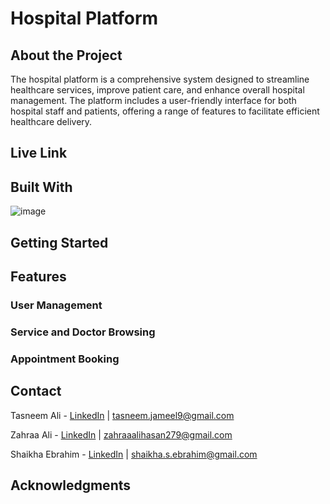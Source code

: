 # Hospital Platform

## About the Project

The hospital platform is a comprehensive system designed to streamline healthcare services, improve patient care, and enhance overall hospital management. The platform includes a user-friendly interface for both hospital staff and patients, offering a range of features to facilitate efficient healthcare delivery.

## Live Link

## Built With

![image](https://devtechnosys.com/insights/wp-content/uploads/2022/12/Mern-Stack.png)

## Getting Started

## Features

### User Management

### Service and Doctor Browsing

### Appointment Booking

## Contact

Tasneem Ali - [LinkedIn](https://www.linkedin.com/in/tasneem-jameel-ali/) | tasneem.jameel9@gmail.com

Zahraa Ali - [LinkedIn]() | zahraaalihasan279@gmail.com

Shaikha Ebrahim - [LinkedIn]() | shaikha.s.ebrahim@gmail.com

## Acknowledgments